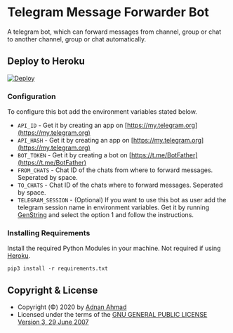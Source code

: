 # Telegram Message Forwarder Bot
A telegram bot, which can forward messages from channel, group or chat to another channel, group or chat automatically.

## Deploy to Heroku
[![Deploy](https://www.herokucdn.com/deploy/button.svg)](https://heroku.com/deploy)

### Configuration
To configure this bot add the environment variables stated below.
- `API_ID` - Get it by creating an app on [https://my.telegram.org](https://my.telegram.org)
- `API_HASH` - Get it by creating an app on [https://my.telegram.org](https://my.telegram.org)
- `BOT_TOKEN` - Get it by creating a bot on [https://t.me/BotFather](https://t.me/BotFather)
- `FROM_CHATS` - Chat ID of the chats from where to forward messages. Seperated by space.
- `TO_CHATS` - Chat ID of the chats where to forward messages. Seperated by space.
- `TELEGRAM_SESSION` - (Optional) If you want to use this bot as user add the telegram session name in environment variables. Get it by running [GenString](https://replit.com/@viperadnan/genstring) and select the option 1 and follow the instructions.

### Installing Requirements
Install the required Python Modules in your machine. Not required if using [Heroku](https://heroku.com).
```
pip3 install -r requirements.txt
```

## Copyright & License
- Copyright (©) 2020 by [Adnan Ahmad](https://github.com/viperadnan-git)
- Licensed under the terms of the [GNU GENERAL PUBLIC LICENSE Version 3, 29 June 2007](./LICENSE)
